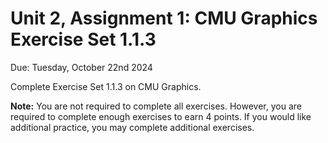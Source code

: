 # Unit 2, Assignment 1: CMU Graphics Exercise Set 1.1.3
Due: Tuesday, October 22nd 2024

Complete Exercise Set 1.1.3 on CMU Graphics.

**Note:**  You are not required to complete all exercises.  However, you are required to complete enough exercises to earn 4 points.  If you would like additional practice, you may complete additional exercises.

